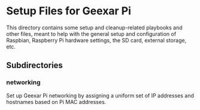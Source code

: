 # Setup Files for Geexar Pi

This directory contains some setup and cleanup-related playbooks and other files, meant to help with the general setup and configuration of Raspbian, Raspberry Pi hardware settings, the SD card, external storage, etc.

## Subdirectories

### networking

Set up Geexar Pi networking by assigning a uniform set of IP addresses and hostnames based on Pi MAC addresses.
